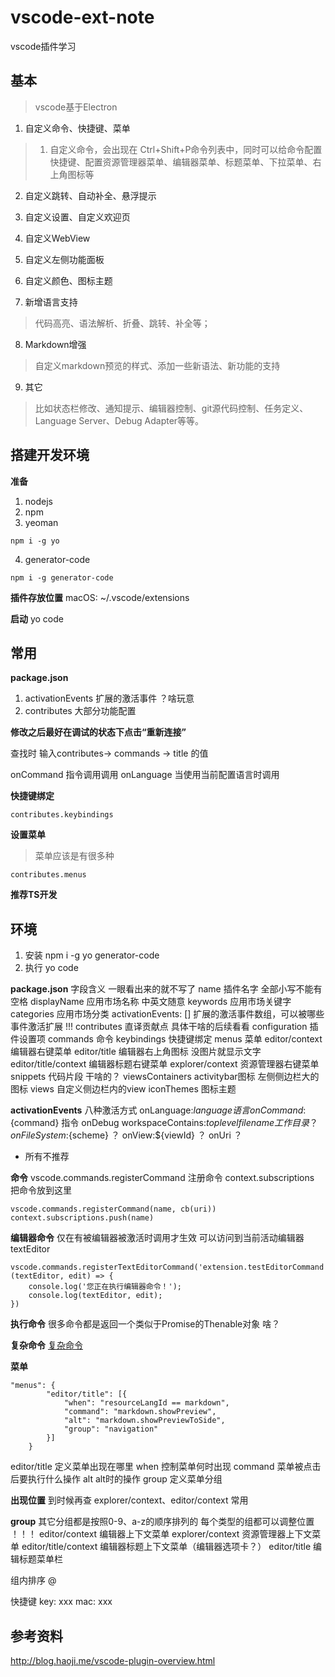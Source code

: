 # vscode-ext-note
vscode插件学习

## 基本
> vscode基于Electron
1. 自定义命令、快捷键、菜单
>1. 自定义命令，会出现在 Ctrl+Shift+P命令列表中，同时可以给命令配置快捷键、配置资源管理器菜单、编辑器菜单、标题菜单、下拉菜单、右上角图标等

2. 自定义跳转、自动补全、悬浮提示

3. 自定义设置、自定义欢迎页

4. 自定义WebView

5. 自定义左侧功能面板

6. 自定义颜色、图标主题

7. 新增语言支持
> 代码高亮、语法解析、折叠、跳转、补全等；

8. Markdown增强
> 自定义markdown预览的样式、添加一些新语法、新功能的支持

9. 其它
> 比如状态栏修改、通知提示、编辑器控制、git源代码控制、任务定义、Language Server、Debug Adapter等等。

## 搭建开发环境
**准备**
1. nodejs
2. npm
3. yeoman
  ```
  npm i -g yo
  ```
4. generator-code
  ```
  npm i -g generator-code
  ```
**插件存放位置**
macOS: ~/.vscode/extensions

**启动**
yo code

## 常用
**package.json**
1. activationEvents 扩展的激活事件 ？啥玩意
2. contributes 大部分功能配置

**修改之后最好在调试的状态下点击“重新连接”**

查找时 输入contributes-> commands -> title 的值

onCommand 指令调用调用
onLanguage 当使用当前配置语言时调用

**快捷键绑定**
```
contributes.keybindings
```
**设置菜单**
> 菜单应该是有很多种
```
contributes.menus
```

**推荐TS开发**


## 环境
1. 安装 npm i -g yo generator-code
2. 执行 yo code

**package.json**
字段含义 一眼看出来的就不写了
name 插件名字 全部小写不能有空格
displayName 应用市场名称 中英文随意
keywords 应用市场关键字
categories 应用市场分类
activationEvents: []  扩展的激活事件数组，可以被哪些事件激活扩展  !!!
contributes 直译贡献点 具体干啥的后续看看
  configuration 插件设置项
  commands  命令
  keybindings 快捷键绑定
  menus   菜单
    editor/context 编辑器右键菜单
    editor/title 编辑器右上角图标 没图片就显示文字
    editor/title/context 编辑器标题右键菜单
    explorer/context 资源管理器右键菜单
  snippets 代码片段 干啥的？
  viewsContainers activitybar图标 左侧侧边栏大的图标
  views 自定义侧边栏内的view
  iconThemes 图标主题

**activationEvents**
八种激活方式
onLanguage:${language}  语言
onCommand:${command} 指令
onDebug 
workspaceContains:${toplevelfilename} 工作目录？
onFileSystem:${scheme} ？
onView:${viewId} ？
onUri ？
* 所有不推荐

**命令**
vscode.commands.registerCommand 注册命令
context.subscriptions 把命令放到这里
```
vscode.commands.registerCommand(name, cb(uri))
context.subscriptions.push(name)
```
**编辑器命令**
仅在有被编辑器被激活时调用才生效
可以访问到当前活动编辑器textEditor
```
vscode.commands.registerTextEditorCommand('extension.testEditorCommand', (textEditor, edit) => {
	console.log('您正在执行编辑器命令！');
	console.log(textEditor, edit);
})
```

**执行命令**
很多命令都是返回一个类似于Promise的Thenable对象
啥？

**复杂命令**
[复杂命令](https://code.visualstudio.com/api/references/commands)

**菜单**
```
"menus": {
		"editor/title": [{
			"when": "resourceLangId == markdown",
			"command": "markdown.showPreview",
			"alt": "markdown.showPreviewToSide",
			"group": "navigation"
		}]
	}
```
editor/title 定义菜单出现在哪里
when 控制菜单何时出现
command 菜单被点击后要执行什么操作
alt   alt时的操作
group 定义菜单分组

**出现位置**
到时候再查
explorer/context、editor/context 常用

**group**
其它分组都是按照0-9、a-z的顺序排列的
每个类型的组都可以调整位置 ！！！
editor/context 编辑器上下文菜单
explorer/context 资源管理器上下文菜单
editor/title/context 编辑器标题上下文菜单（编辑器选项卡？）
editor/title 编辑标题菜单栏

组内排序
@<number>

快捷键
key: xxx
mac: xxx

## 参考资料
http://blog.haoji.me/vscode-plugin-overview.html